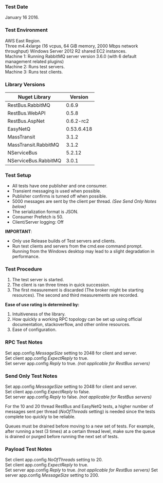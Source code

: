 ### Test Date
January 16 2016.

### Test Environment

AWS East Region.  
Three m4.4xlarge (16 vcpus, 64 GiB memory, 2000 Mbps network throughput) Windows Server 2012 R2 shared EC2 instances.  
Machine 1: Running RabbitMQ server version 3.6.0 (with 6 default management related plugins)  
Machine 2: Runs test servers.  
Machine 3: Runs test clients.

### Library Versions

| Nuget Library        | Version     |
|----------------------|-------------|
| RestBus.RabbitMQ     | 0.6.9       |
| RestBus.WebAPI       | 0.5.8       |
| RestBus.AspNet       | 0.6.2-rc2   |
| EasyNetQ             | 0.53.6.418  |
| MassTransit          | 3.1.2       |
| MassTransit.RabbitMQ | 3.1.2       |
| NServiceBus          | 5.2.12      |
| NServiceBus.RabbitMQ | 3.0.1       |


### Test Setup 

- All tests have one publisher and one consumer.
- Transient messaging is used when possible.
- Publisher confirms is turned off when possible.  
- 5000 messages are sent by the client per thread. *(See Send Only Notes below)*  
- The serialization format is JSON.  
- Consumer Prefetch is 50.
- Client/Server logging: Off

**IMPORTANT**:
   
* Only use Release builds of Test servers and clients.  
* Run test clients and servers from the cmd.exe command prompt. Running from the Windows desktop may lead to a slight degradation in performance.

### Test Procedure

1. The test server is started.
2. The client is ran three times in quick succession.
3. The first measurement is discarded (The broker might be starting resources). The second and third measurements are recorded.

**Ease of use rating is determined by:**

1. Intuitiveness of the library.
2. How quickly a working RPC topology can be set up using official documentation, stackoverflow, and other online resources.
3. Ease of configuration.

### RPC Test Notes 

Set app.config *MessageSize* setting to 2048 for client and server.  
Set client app.config *ExpectReply* to true.  
Set server app.config *Reply* to true. *(not applicable for RestBus servers)*  

### Send Only Test Notes 

Set app.config *MessageSize* setting to 2048 for client and server.  
Set client app.config *ExpectReply* to false.  
Set server app.config *Reply* to false. *(not applicable for RestBus servers)*  

For the 10 and 20 thread RestBus and EasyNetQ tests, a higher number of messages sent per thread (*NoOfThreads* setting) is needed since the tests complete too quickly to be reliable.

Queues must be drained before moving to a new set of tests. For example, after running a test (3 times) at a certain thread level, make sure the queue is drained or purged before running the next set of tests.

### Payload Test Notes

Set client app.config *NoOfThreads* setting to 20.    
Set client app.config *ExpectReply* to true.  
Set server app.config *Reply* to true. *(not applicable for RestBus servers)* 
Set server app.config *MessageSize* setting to 200.
